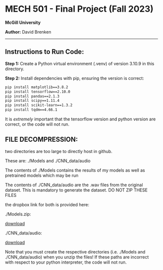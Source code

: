 # MECH 501 - Final Project (Fall 2023)
**McGill University**

**Author:** David Brenken

---

## Instructions to Run Code:

**Step 1:** Create a Python virtual environment (.venv) of version 3.10.9 in this directory.

**Step 2:** Install dependencies with pip, ensuring the version is correct:

```bash
pip install matplotlib==3.8.2
pip install tensorflow==2.10.0
pip install pandas==2.1.3
pip install scipy==1.11.4
pip install scikit-learn==1.3.2
pip install tqdm==4.66.1

```
It is *extremely* important that the tensorflow version and python version are correct, or the code will not run.

## FILE DECOMPRESSION:

two directories are too large to directly host in github.

These are: ./Models and ./CNN_data/audio

The contents of ./Models contains the results of my models as well as pretrained models which may be run

The contents of ./CNN_data/audio are the .wav files from the original dataset. This is mandatory to generate the dataset. DO NOT ZIP THESE FILES

the dropbox link for both is provided here:

./Models.zip:

[download](https://www.dropbox.com/scl/fo/9ieqmqbzw91mu1q8lgtc6/h?rlkey=lx46o0stmsx4a8xq3b2oj2vtb&dl=0)

./CNN_data/audio:

[download]([https://www.dropbox.com/scl/fi/7wmpcsratspawm37inn2d/audio.zip?rlkey=ualdm82ee1akkxgrimsuex4zr&dl=0](https://www.dropbox.com/scl/fo/9syy1qbgq2054eweib8a6/h?rlkey=4jas67t08rbid62a4lygxq0u5&dl=0))

Note that you must create the respective directories (i.e. ./Models and ./CNN_data/audio) when you unzip the files! If these paths are incorrect with respect to your python interpreter, the code will not run.
